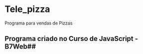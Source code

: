 # Tele_pizza
 Programa para vendas de Pizzas
 ## Programa criado no Curso de JavaScript - B7Web##
 
